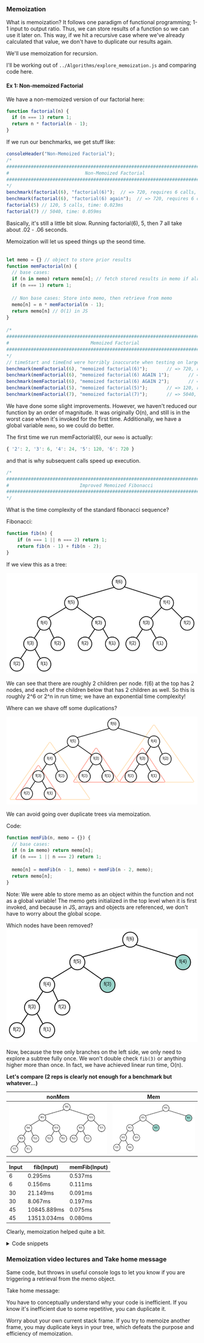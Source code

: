 ### Memoization

  What is memoization? It follows one paradigm of functional programming; 1-1 input to output ratio. Thus, we can store results of a function so we can use it later on. This way, if we hit a recursive case where we've already calculated that value, we don't have to duplicate our results again.

  We'll use memoization for recursion.

I'll be working out of `../Algorithms/explore_memoization.js` and comparing code here.

#### Ex 1: Non-memoized Factorial
We have a non-memoized version of our factorial here:

```js
function factorial(n) {
  if (n === 1) return 1;
  return n * factorial(n - 1);
}
```

If we run our benchmarks, we get stuff like: 

```js
consoleHeader("Non-Memoized Factorial");
/*
################################################################################
#                            Non-Memoized Factorial                            #
################################################################################
*/
benchmark(factorial(6), "factorial(6)");  // => 720, requires 6 calls, time: 0.246ms
benchmark(factorial(6), "factorial(6) again");  // => 720, requires 6 calls, time: 0.043ms
factorial(5) // 120, 5 calls, time: 0.023ms
factorial(7) // 5040, time: 0.059ms

```
  Basically, it's still a little bit slow. Running factorial(6), 5, then 7 all take about .02 - .06 seconds.

  Memoization will let us speed things up the seond time.

```js

let memo = {} // object to store prior results
function memFactorial(n) {
  // base cases:
  if (n in memo) return memo[n]; // fetch stored results in memo if already there
  if (n === 1) return 1;

  // Non base cases: Store into memo, then retrieve from memo
  memo[n] = n * memFactorial(n - 1);
  return memo[n] // O(1) in JS
}

/*
################################################################################
#                              Memoized Factorial                              #
################################################################################
*/
// timeStart and timeEnd were horribly inaccurate when testing on larger inputs...
benchmark(memFactorial(6), "memoized factorial(6)");       // => 720, requires 6 calls
benchmark(memFactorial(6), "memoized factorial(6) AGAIN 1");       // => 720, requires 1 call
benchmark(memFactorial(6), "memoized factorial(6) AGAIN 2");       // => 720, requires 1 call
benchmark(memFactorial(5), "memoized factorial(5)");       // => 120, requires 1 call
benchmark(memFactorial(7), "memoized factorial(7)");       // => 5040, requires 2 calls

```

  We have done some slight improvements. However, we haven't reduced our function by an order of magnitude. It was originally O(n), and still is in the worst case when it's invoked for the first time. Additionally, we have a global variable `memo`, so we could do better.

  The first time we run memFactorial(6), our `memo` is actually:
```js
{ '2': 2, '3': 6, '4': 24, '5': 120, '6': 720 }
```
  and that is why subsequent calls speed up execution.

```js
/*
################################################################################
#                          Improved Memoized Fibonacci                         #
################################################################################
*/
```

What is the time complexity of the standard fibonacci sequence?

Fibonacci:
```js
function fib(n) {
    if (n === 1 || n === 2) return 1;
    return fib(n - 1) + fib(n - 2);
}
```

If we view this as a tree:

![fib tree](Images/fib_tree.png)


  We can see that there are roughly 2 children per node. f(6) at the top has 2 nodes, and each of the children below that has 2 children as well. So this is roughly 2^6 or 2^n in run time; we have an exponential time complexity!

Where can we shave off some duplications?

![fib tree with subtrees colored](Images/fib_tree_dups_colored.png)

We can avoid going over duplicate trees via memoization.

Code:

```js
function memFib(n, memo = {}) {
  // base cases:
  if (n in memo) return memo[n];
  if (n === 1 || n === 2) return 1;

  memo[n] = memFib(n - 1, memo) + memFib(n - 2, memo);
  return memo[n];
}
```
Note: We were able to store memo as an object within the function and not as a global variable! The memo gets initialized in the top level when it is first invoked, and because in JS, arrays and objects are referenced, we don't have to worry about the global scope.

Which nodes have been removed?
![fib tree abbreviated](Images/fib_tree_abrv.png)

Now, because the tree only branches on the left side, we only need to explore a subtree fully once. We won't double check `fib(3)` or anything higher more than once. In fact, we have achieved linear run time, O(n).

**Let's compare (2 reps is clearly not enough for a benchmark but whatever...)**

| nonMem | Mem |
|------- | --- |
|![fib tree](Images/fib_tree.png) | ![fib tree abbreviated](Images/fib_tree_abrv.png) |

| Input 	| fib(Input)  	| memFib(Input) 	|
|-------	|-------------	|---------------	|
| 6     	| 0.295ms     	| 0.537ms       	|
| 6     	| 0.156ms     	| 0.111ms       	|
| 30    	| 21.149ms    	| 0.091ms       	|
| 30    	| 8.067ms     	| 0.197ms       	|
| 45    	| 10845.889ms 	| 0.075ms       	|
| 45    	| 13513.034ms 	| 0.080ms       	|

Clearly, memoization helped quite a bit.

<details> 
<summary> Code snippets </summary>

Nonmemoized:
```js
consoleHeader("Fibonacci");
benchmark(() => fib(6), "fib(6) Rep 1");
benchmark(() => fib(6), "fib(6) Rep 2");
benchmark(() => fib(30), "fib(30) Rep 1");
benchmark(() => fib(30), "fib(30) Rep 2");
benchmark(() => fib(45), "fib(45) Rep 1");
benchmark(() => fib(45), "fib(45) Rep 2");
```
Memoized:
```js
consoleHeader("Memoized Fib");
benchmark(() => memFib(6), "memFib(6) Rep 1");
benchmark(() => memFib(6), "memFib(6) Rep 2");
benchmark(() => memFib(30), "memFib(30) Rep 1");
benchmark(() => memFib(30), "memFib(30) Rep 2");
benchmark(() => memFib(45), "memFib(45) Rep 1");
benchmark(() => memFib(45), "memFib(45) Rep 2");
```

</details>


### Memoization video lectures and Take home message

  Same code, but throws in useful console logs to let you know if you are triggering a retrieval from the memo object.



  Take home message:

You have to conceptually understand why your code is inefficient. If you know it's inefficient due to some repetitive, you can duplicate it. 

Worry about your own current stack frame. If you try to memoize another frame, you may duplicate keys in your tree, which defeats the purpose and efficiency of memoization.
